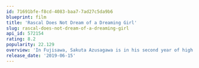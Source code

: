 ```yaml
---
id: 71691bfe-f8cd-4083-baa7-7ad27c5da9b6
blueprint: film
title: 'Rascal Does Not Dream of a Dreaming Girl'
slug: rascal-does-not-dream-of-a-dreaming-girl
api_id: 572154
rating: 8.2
popularity: 22.129
overview: 'In Fujisawa, Sakuta Azusagawa is in his second year of high school. Blissful days with his girlfriend and upperclassman, Mai Sakurajima, are interrupted by the appearance of his first crush, Shoko Makinohara.'
release_date: '2019-06-15'
---
```

